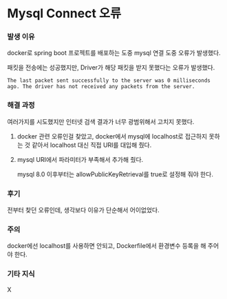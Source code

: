 # Mysql Connect 오류

### 발생 이유

docker로 spring boot 프로젝트를 배포하는 도중 mysql 연결 도중 오류가 발생했다.

패킷을 전송에는 성공했지만, Driver가 해당 패킷을 받지 못했다는 오류가 발생했다.

`The last packet sent successfully to the server was 0 milliseconds ago. The driver has not received any packets from the server.`

### 해결 과정

여러가지를 시도했지만 인터넷 검색 결과가 너무 광범위해서 고치지 못했다.

1. docker 관련 오류인걸 찾았고, docker에서 mysql에 localhost로 접근하지 못하는 것 같아서 localhost 대신 직접 URI를 대입해 줬다.

2. mysql URI에서 파라미터가 부족해서 추가해 줬다.

   mysql 8.0 이후부터는 allowPublicKeyRetrieval를 true로 설정해 줘야 한다.

### 후기

전부터 찾던 오류인데, 생각보다 이유가 단순해서 어이없었다.

### 주의

docker에선 localhost를 사용하면 안되고, Dockerfile에서 환경변수 등록을 해 주어야 한다.

### 기타 지식

X
